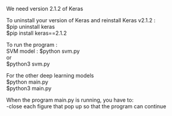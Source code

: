 
We need version 2.1.2 of Keras

To uninstall your version of Keras and reinstall Keras v2.1.2 :   
$pip uninstall keras   
$pip install keras==2.1.2   


To run the program :   
SVM model : 
$python svm.py  
or   
$python3 svm.py   

For the other deep learning models   
$python main.py   
$python3 main.py   


When the program main.py is running, you have to:  
-close each figure that pop up so that the program can continue  
